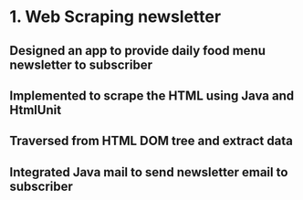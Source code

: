 # 1. Web Scraping newsletter

## Designed an app to provide daily food menu newsletter to subscriber
## Implemented to scrape the HTML using Java and HtmlUnit
## Traversed from HTML DOM tree and extract data
##  Integrated Java mail to send newsletter email to subscriber
